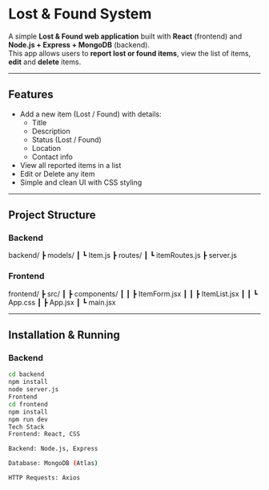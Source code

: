 # Lost & Found System

A simple **Lost & Found web application** built with **React** (frontend) and **Node.js + Express + MongoDB** (backend).  
This app allows users to **report lost or found items**, view the list of items, **edit** and **delete** items.

---

## Features
- Add a new item (Lost / Found) with details:
  - Title
  - Description
  - Status (Lost / Found)
  - Location
  - Contact info
- View all reported items in a list
- Edit or Delete any item
- Simple and clean UI with CSS styling

---

## Project Structure

### Backend
backend/
┣ models/
┃ ┗ Item.js
┣ routes/
┃ ┗ itemRoutes.js
┣ server.js

### Frontend
frontend/
┣ src/
┃ ┣ components/
┃ ┃ ┣ ItemForm.jsx
┃ ┃ ┣ ItemList.jsx
┃ ┃ ┗ App.css
┃ ┣ App.jsx
┃ ┗ main.jsx

---

## Installation & Running

### Backend
```bash
cd backend
npm install
node server.js
Frontend
cd frontend
npm install
npm run dev
Tech Stack
Frontend: React, CSS

Backend: Node.js, Express

Database: MongoDB (Atlas)

HTTP Requests: Axios
